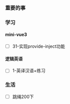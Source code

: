 ### 重要的事


### 学习
#### mini-vue3
- [ ] 31-实现provide-inject功能

#### 逻辑英语
- [ ] 1-英译汉语+练习

### 生活
- [ ] 跳绳200下

